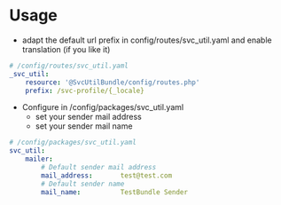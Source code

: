 Usage
=====

* adapt the default url prefix in config/routes/svc_util.yaml and enable translation (if you like it)

```yaml
# /config/routes/svc_util.yaml
_svc_util:
    resource: '@SvcUtilBundle/config/routes.php'
    prefix: /svc-profile/{_locale}
```

* Configure in /config/packages/svc_util.yaml
  * set your sender mail address
  * set your sender mail name

```yaml
# /config/packages/svc_util.yaml
svc_util:
    mailer:
        # Default sender mail address
        mail_address:       test@test.com
        # Default sender name
        mail_name:          TestBundle Sender
```

